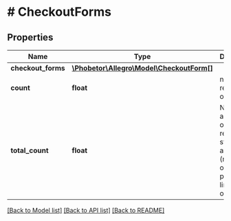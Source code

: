 # # CheckoutForms

## Properties

Name | Type | Description | Notes
------------ | ------------- | ------------- | -------------
**checkout_forms** | [**\Phobetor\Allegro\Model\CheckoutForm[]**](CheckoutForm.md) |  |
**count** | **float** | number of returned objects |
**total_count** | **float** | Number of all objects of requested status(es) available (regardless of the provided limit and offset) |

[[Back to Model list]](../../README.md#models) [[Back to API list]](../../README.md#endpoints) [[Back to README]](../../README.md)
